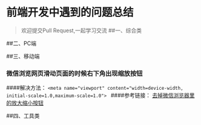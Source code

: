 # 前端开发中遇到的问题总结
>欢迎提交Pull Request,一起学习交流
##一、综合类


##二、PC端

##三、移动端
	

###  微信浏览网页滑动页面的时候右下角出现缩放按钮
	
####解决方法：
`<meta name="viewport" content="width=device-width, initial-scale=1.0,maximum-scale=1.0"> ` 
####参考链接：
[去掉微信浏览器里的放大缩小按钮](http://blog.csdn.net/flyspace/article/details/39993103)

	
##四、工具类

